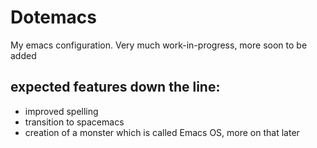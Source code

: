 # Dotemacs
My emacs configuration. Very much work-in-progress, more soon to be added

## expected features down the line:
- improved spelling
- transition to spacemacs
- creation of a monster which is called Emacs OS, more on that later
